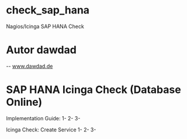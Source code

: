 # check_sap_hana
Nagios/Icinga SAP HANA Check

# Autor dawdad
-- www.dawdad.de
# SAP HANA Icinga Check (Database Online)

Implementation Guide:
1-
2-
3-

Icinga Check:
Create Service
1-
2-
3-
